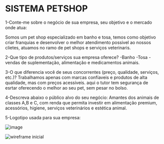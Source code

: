 # SISTEMA PETSHOP

1-Conte-me sobre o negócio de sua empresa, seu objetivo e o mercado onde atua:

Somos um pet shop especializado em banho e tosa, temos como objetivo criar franquias e desenvolver o melhor atendimento possivel ao nossos clietes, atuamos no ramo de pet shops e serviços veterinaris.

2-Que tipo de produtos/serviços sua empresa oferece?
-Banho 
-Tosa 
-vendas de suplementação, alimentação e medicamentos animais.

3-O que diferencia você de seus concorrentes (preço, qualidade, serviços, etc.)?
Trabalhamos apenas com marcas confíaveis e produtos de alta qualidade, mas com preços acessíveis. aqui o tutor tem segurança de esrtar oferecendo o melhor ao seu pet, sem pesar no bolso.

4-Descreva abaixo o público alvo do seu negócio:
Amantes dos animais de classes A,B e C, com renda que permita investir em alimentação premium, acessórios, higiene, serviços veterinários e estética animal.


5-Logotipo usada para sua empresa:

![image](https://github.com/user-attachments/assets/2214519d-0ad1-4328-b28a-3c8428b6c0e9)

![wireframe inicial](excalidraw.svg)



